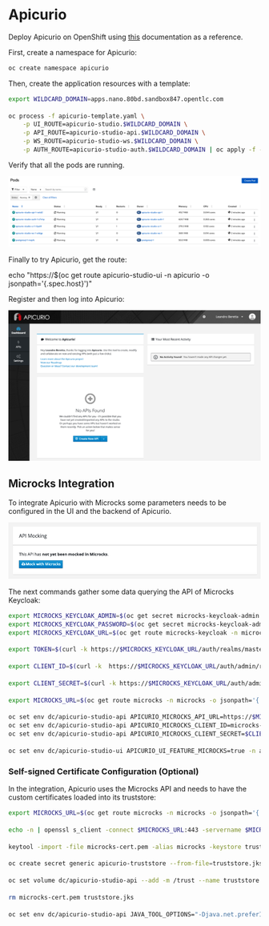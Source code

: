 # Apicurio

Deploy Apicurio on OpenShift using [this](https://apicurio-studio.readme.io/docs/running-apicurio-on-openshift-or-docker) documentation as a reference.

First, create a namespace for Apicurio:

```bash
oc create namespace apicurio
```

Then, create the application resources with a template:

```bash
export WILDCARD_DOMAIN=apps.nano.80bd.sandbox847.opentlc.com

oc process -f apicurio-template.yaml \
    -p UI_ROUTE=apicurio-studio.$WILDCARD_DOMAIN \
    -p API_ROUTE=apicurio-studio-api.$WILDCARD_DOMAIN \
    -p WS_ROUTE=apicurio-studio-ws.$WILDCARD_DOMAIN \
    -p AUTH_ROUTE=apicurio-studio-auth.$WILDCARD_DOMAIN | oc apply -f - -n apicurio
```

Verify that all the pods are running.

![apicurio](./images/apicurio1.png)

Finally to try Apicurio, get the route:

echo "https://$(oc get route apicurio-studio-ui -n apicurio -o jsonpath='{.spec.host}')"

Register and then log into Apicurio:

![apicurio](./images/apicurio2.png)

## Microcks Integration

To integrate Apicurio with Microcks some parameters needs to be configured in the UI and the backend of Apicurio.

![apicurio](./images/apicurio3.png)

The next commands gather some data querying the API of Microcks Keycloak:

```bash
export MICROCKS_KEYCLOAK_ADMIN=$(oc get secret microcks-keycloak-admin -o json -n microcks | jq -r .data.username | base64 --decode -)
export MICROCKS_KEYCLOAK_PASSWORD=$(oc get secret microcks-keycloak-admin -o json -n microcks | jq -r .data.password | base64 --decode -)
export MICROCKS_KEYCLOAK_URL=$(oc get route microcks-keycloak -n microcks -o jsonpath='{.spec.host}')

export TOKEN=$(curl -k https://$MICROCKS_KEYCLOAK_URL/auth/realms/master/protocol/openid-connect/token -H "Content-Type: application/x-www-form-urlencoded" -d "grant_type=password&username=$MICROCKS_KEYCLOAK_ADMIN&password=$MICROCKS_KEYCLOAK_PASSWORD&client_id=admin-cli" | jq -r .access_token)

export CLIENT_ID=$(curl -k  https://$MICROCKS_KEYCLOAK_URL/auth/admin/realms/microcks/clients -H "Content-Type: application/json" -H "Authorization: bearer $TOKEN" | jq -r '.[] | select(.clientId == "microcks-serviceaccount").id')

export CLIENT_SECRET=$(curl -k https://$MICROCKS_KEYCLOAK_URL/auth/admin/realms/microcks/clients/$CLIENT_ID/client-secret -H "Content-Type: application/json" -H  "Authorization: bearer $TOKEN" | jq -r .value)

export MICROCKS_URL=$(oc get route microcks -n microcks -o jsonpath='{.spec.host}')

oc set env dc/apicurio-studio-api APICURIO_MICROCKS_API_URL=https://$MICROCKS_URL/api -n apicurio
oc set env dc/apicurio-studio-api APICURIO_MICROCKS_CLIENT_ID=microcks-serviceaccount -n apicurio
oc set env dc/apicurio-studio-api APICURIO_MICROCKS_CLIENT_SECRET=$CLIENT_SECRET -n apicurio

oc set env dc/apicurio-studio-ui APICURIO_UI_FEATURE_MICROCKS=true -n apicurio
```

### Self-signed Certificate Configuration (Optional)

In the integration, Apicurio uses the Microcks API and needs to have the custom certificates loaded into its truststore:

```bash
export MICROCKS_URL=$(oc get route microcks -n microcks -o jsonpath='{.spec.host}')

echo -n | openssl s_client -connect $MICROCKS_URL:443 -servername $MICROCKS_URL -showcerts | sed -ne '/-BEGIN CERTIFICATE-/,/-END CERTIFICATE-/p' > microcks-cert.pem

keytool -import -file microcks-cert.pem -alias microcks -keystore truststore.jks -storepass microcks -trustcacerts -noprompt

oc create secret generic apicurio-truststore --from-file=truststore.jks -n apicurio

oc set volume dc/apicurio-studio-api --add -m /trust --name truststore -t secret --secret-name=apicurio-truststore -n apicurio

rm microcks-cert.pem truststore.jks

oc set env dc/apicurio-studio-api JAVA_TOOL_OPTIONS="-Djava.net.preferIPv4Stack=true -Djavax.net.ssl.trustStore=/trust/truststore.jks -Djavax.net.ssl.trustStorePassword=microcks" -n apicurio
```
